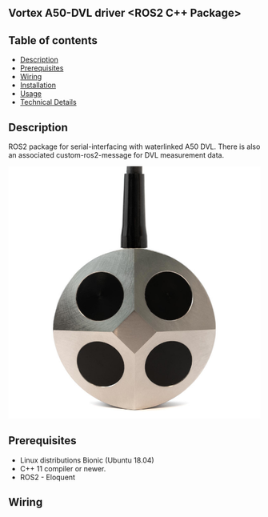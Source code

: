 ## Vortex A50-DVL driver <ROS2 C++ Package>

## Table of contents
* [Description](#Description)
* [Prerequisites](#Prerequisites)
* [Wiring](#Wiring)
* [Installation](#Installation)
* [Usage](#Usage)
* [Technical Details](#Technical-Details)

## Description
ROS2 package for serial-interfacing with waterlinked A50  DVL. 
There is also an associated custom-ros2-message for DVL measurement data.

![a50_side](./img/a50_front.jpeg)

## Prerequisites
* Linux distributions Bionic (Ubuntu 18.04)
* C++ 11 compiler or newer.
* ROS2 - Eloquent 

## Wiring



